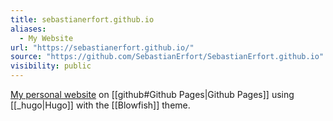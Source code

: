 ```yaml
---
title: sebastianerfort.github.io
aliases:
  - My Website
url: "https://sebastianerfort.github.io/"
source: "https://github.com/SebastianErfort/SebastianErfort.github.io"
visibility: public
---
```

[My personal website](https://sebastianerfort.github.io/) on [[github#Github Pages|Github Pages]] using [[_hugo|Hugo]] with the [[Blowfish]] theme.